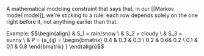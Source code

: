 A mathematical modeling constraint that says that, in our [[Markov model|model]], we're sticking to a rule: each row depends solely on the one right before it, not anything earlier than that.

Example:
$$\begin{align}
& S_1 = rain/snow \\
& S_2 = cloudy \\
& S_3 = sunny \\
& P = \{a_{ij} = 
\begin{bmatrix}
0.4 & 0.3 & 0.3 \\
0.2 & 0.6& 0.2 \\
0.1 & 0.1 & 0.8
\end{bmatrix}
}
\end{align}$$